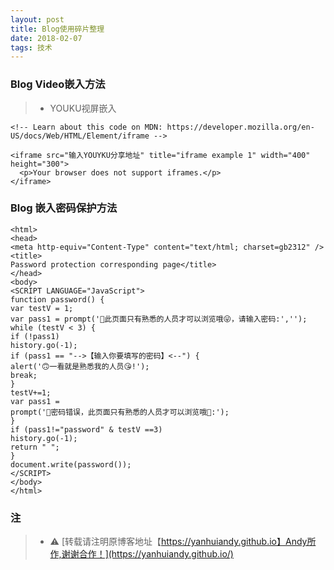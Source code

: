 ```yaml
---
layout: post
title: Blog使用碎片整理
date: 2018-02-07
tags: 技术
---
```


### Blog Video嵌入方法

>* YOUKU视屏嵌入

```
<!-- Learn about this code on MDN: https://developer.mozilla.org/en-US/docs/Web/HTML/Element/iframe -->

<iframe src="输入YOUYKU分享地址" title="iframe example 1" width="400" height="300">
  <p>Your browser does not support iframes.</p>
</iframe>
```

### Blog 嵌入密码保护方法

```
<html>
<head>
<meta http-equiv="Content-Type" content="text/html; charset=gb2312" />
<title>
Password protection corresponding page</title>
</head>
<body>
<SCRIPT LANGUAGE="JavaScript">
function password() {
var testV = 1;
var pass1 = prompt('🤔此页面只有熟悉的人员才可以浏览哦😜，请输入密码:','');
while (testV < 3) {
if (!pass1) 
history.go(-1);
if (pass1 == "-->【输入你要填写的密码】<--") {
alert('🙃一看就是熟悉我的人员😘!');
break;
} 
testV+=1;
var pass1 = 
prompt('🤣密码错误，此页面只有熟悉的人员才可以浏览哦🤗:');
}
if (pass1!="password" & testV ==3) 
history.go(-1);
return " ";
} 
document.write(password());
</SCRIPT>
</body>
</html>
```

### 注

  >* ⚠️ [转载请注明原博客地址【https://yanhuiandy.github.io】Andy所作,谢谢合作！](https://yanhuiandy.github.io/)


